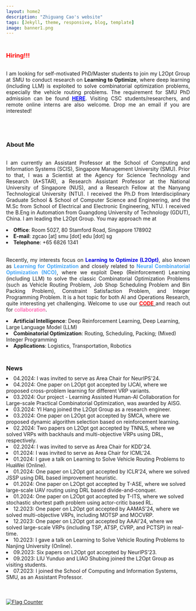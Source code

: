 ```yaml
---
layout: home2
description: "Zhiguang Cao's website"
tags: [Jekyll, theme, responsive, blog, template]
image: banner1.png
---
```

<h3 style="margin-bottom:0px;padding-top:20px;color:#FF0000">Hiring!!!</h3> <br>

<p align="justify">I am looking for self-motivated PhD/Master students to join my L2Opt Group at SMU to conduct research on <b>Learning to Optimize</b>, where deep learning (including LLM) is exploited to solve combinatorial optimization problems, especially the vehicle routing problems. The requirement for SMU PhD admission can be found <a href="https://scis.smu.edu.sg/programmes/PhD/admission-fees-scholarships"  target="_blank"> <font color="#0000FF"><b>HERE</b></font></a>. Visiting CSC students/researchers, and remote online interns are also welcome.  Drop me an email if you are interested! </p>
<br />


<h3 style="margin-bottom:0px;padding-top:20px;">About Me</h3> <br>

<p align="justify">I am currently an Assistant Professor at the School of Computing and Information Systems (SCIS), Singapore Management University (SMU). Prior to that, I was a Scientist at the Agency for Science Technology and Research (A*STAR), a Research Assistant Professor at the National University of Singapore (NUS), and a Research Fellow at the Nanyang Technological University (NTU). I received the Ph.D from Interdisciplinary Graduate School & School of Computer Science and Engineering, and the M.Sc from School of Electrical and Electronic Engineering, NTU. I received the B.Eng in Automation from Guangdong University of Technology (GDUT), China. I am leading the L2Opt Group. You may approach me at</p>
<li>	    
<b>Office</b>: Room 5027, 80 Stamford Road, Singapore 178902
</li>
<li>	    
<b>E-mail</b>: zgcao [at] smu [dot] edu [dot] sg
</li>
<li>	    
<b>Telephone</b>:  +65 6826 1341 
</li>
<br />


<p align="justify">Recently, my interests focus on <font color="#0000E3"><b>Learning to Optimize (L2Opt)</b></font>, also known as <font color="#47A7F7"><b>Learning for Optimization </b></font> and closely related to <font color="#47A7F7"><b>Neural Combinatorial Optimization (NCO)</b></font>, where we exploit Deep (Reinforcement) Learning (including LLM) to solve the classic Combinatorial Optimization Problems (such as Vehicle Routing Problem, Job Shop Scheduling Problem and Bin Packing Problem), Constraint Satisfaction Problem, and Integer Programming Problem. It is a hot topic for both AI and Operations Research, quite interesting yet challenging. Welcome to use our <a href="https://zhiguangcaosg.github.io/publications/"  target="_blank"> <font color="#FF0000"><b>CODE</b> </font></a> and reach out for <font color="#FF3396">collaboration</font>.
</p>
<li>	    
<b>Artificial Intelligence</b>:  Deep Reinforcement Learning, Deep Learning, Large Language Model (LLM)
</li>
<li>	    
<b>Combinatorial Optimization</b>:  Routing, Scheduling, Packing; (Mixed) Integer Programming
</li>
<li>	    
<b>Applications</b>: Logistics, Transportation, Robotics
</li>

<h3 style="margin-bottom:-8px;padding-top:20px;">News</h3> <br>
<li>	    
04.2024:  I was invited to serve as Area Chair for NeurIPS'24.
</li>

<li>	    
04.2024:  One paper on L2Opt got accepted by IJCAI, where we proposed cross-problem learning for different VRP variants.
</li>

<li>	    
03.2024:  Our project - Learning Assisted Human-AI Collaboration for Large-scale Practical Combinatorial Optimization, was awarded by AISG. 
</li>

<li>	    
03.2024:  YI Hang joined the L2Opt Group as a research engineer. 
</li>

<li>	    
03.2024:  One paper on L2Opt got accepted by SMCA, where we proposed dynamic algorithm selection based on reinforcement learning.
</li>

<li>	    
02.2024:  Two papers on L2Opt got accepted by TNNLS, where we solved VRPs with backhauls and multi-objective VRPs using DRL, respectively.
</li>

<li>	    
02.2024:  I was invited to serve as Area Chair for KDD'24.
</li>

<li>	    
01.2024:  I was invited to serve as Area Chair for ICML'24.
</li>

<li>	    
01.2024:  I gave a talk on Learning to Solve Vehicle Routing Problems to HuaWei (Online).
</li>

<li>	    
01.2024:  One paper on L2Opt got accepted by ICLR'24, where we solved JSSP using DRL based improvement heuristic.
</li>

<li>	    
01.2024:  One paper on L2Opt got accepted by T-ASE, where we solved large-scale UAV routing using DRL based divide-and-conquer.
</li>

<li>	    
01.2024:  One paper on L2Opt got accepted by T-ITS, where we solved stochastic shortest path problem using actor-critic based RL.
</li>

<li>	    
12.2023:  One paper on L2Opt got accepted by AAMAS'24, where we solved multi-objective VRPs, including MOTSP and MOCVRP.
</li>

<li>	    
12.2023:  One paper on L2Opt got accepted by AAAI'24, where we solved large-scale VRPs (including TSP, ATSP, CVRP, and PCTSP) in real-time.
</li>

<li>	    
10.2023:  I gave a talk on Learning to Solve Vehicle Routing Problems to Nanjing University (Online).
</li>

<li>	    
09.2023:  Six papers on L2Opt got accepted by NeurIPS'23.
</li>

<li>	    
09.2023:  LIU Yunduo and LIAO Shubing joined the L2Opt Group as visiting students.
</li>
<li>	    
07.2023: I joined the School of Computing and Information Systems, SMU, as an Assistant Professor.
</li>

<br>
<br>
<br>
<a href="https://info.flagcounter.com/MtD5"><img src="https://s11.flagcounter.com/count2/MtD5/bg_FFFFFF/txt_000000/border_CCCCCC/columns_2/maxflags_10/viewers_0/labels_0/pageviews_0/flags_0/percent_0/" alt="Flag Counter" border="0"></a>

